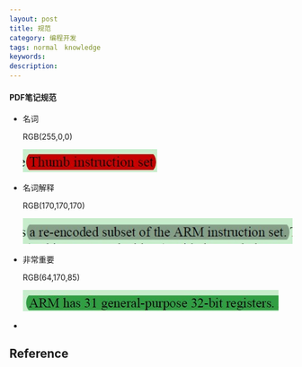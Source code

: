 ```yaml
---
layout: post
title: 规范
category: 编程开发
tags: normal　knowledge
keywords: 
description: 
---
```


#### PDF笔记规范

* 名词 
  
  RGB(255,0,0)
  
  ![](/Resources/规范_1.jpg)
  
* 名词解释 
  
  RGB(170,170,170)
  
  ![](/Resources/规范_2.jpg)

* 非常重要 
  
  RGB(64,170,85)
  
  ![](/Resources/规范_3.jpg)
  
* 

## Reference